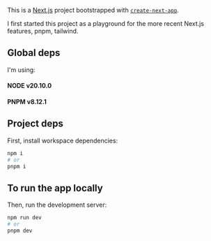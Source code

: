 This is a [Next.js](https://nextjs.org/) project bootstrapped with [`create-next-app`](https://github.com/vercel/next.js/tree/canary/packages/create-next-app).

I first started this project as a playground for the more recent Next.js features, pnpm, tailwind.

## Global deps

I'm using:

#### NODE v20.10.0

#### PNPM v8.12.1

## Project deps

First, install workspace dependencies:

```sh
npm i
# or
pnpm i
```

## To run the app locally

Then, run the development server:

```sh
npm run dev
# or
pnpm dev
```
